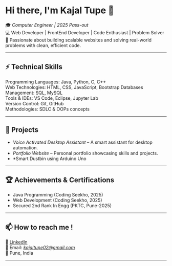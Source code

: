 
# Hi there, I'm Kajal Tupe 👋  

🎓 *Computer Engineer | 2025 Pass-out*  
💻 Web Developer | FrontEnd Developer | Code Enthusiast | Problem Solver  
🚀 Passionate about building scalable websites and solving real-world problems with clean, efficient code.  
 

---

## ⚡ Technical Skills  

Programming Languages: Java, Python, C, C++  
Web Technologies: HTML, CSS, JavaScript, Bootstrap
Databases Management:   SQL, MySQL  
Tools & IDEs:  VS Code, Eclipse, Jupyter Lab  
Version Control:  Git, GitHub  
Methodologies:  SDLC & OOPs concepts  

---

## 📂 Projects  

- *Voice Activated Desktop Assistant* – A smart assistant for desktop automation.  
- *Portfolio Website* – Personal portfolio showcasing skills and projects.  
- *Smart Dustbin using Arduino Uno 

---

## 🏆 Achievements & Certifications  
- Java Programming (Coding Seekho, 2025)
- Web Development (Coding Seekho, 2025) 
- Secured 2nd Rank In Engg (PKTC, Pune-2025)                   

---

## 📫 How to reach me ! 

  
💼 [LinkedIn](https://www.linkedin.com/in/kajal-tupe)  
📧 Email: *kajaltupe02@gmail.com*  
📍 Pune, India  

---

